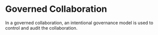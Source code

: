 # Governed Collaboration

In a governed collaboration, an intentional governance model is used to control and audit the collaboration.

